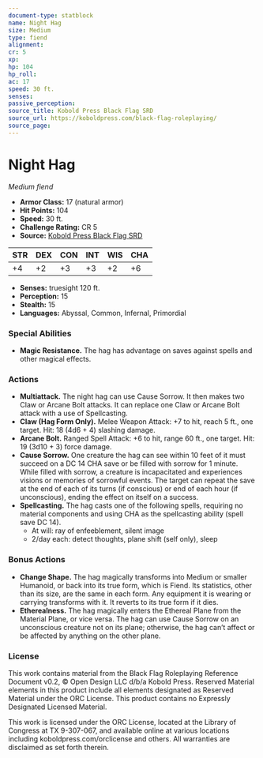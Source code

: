 ```yaml
---
document-type: statblock
name: Night Hag
size: Medium
type: fiend
alignment: 
cr: 5
xp: 
hp: 104
hp_roll: 
ac: 17
speed: 30 ft.
senses: 
passive_perception: 
source_title: Kobold Press Black Flag SRD
source_url: https://koboldpress.com/black-flag-roleplaying/
source_page: 
---
```


# Night Hag

*Medium fiend*

- **Armor Class:** 17 (natural armor)
- **Hit Points:** 104
- **Speed:** 30 ft.
- **Challenge Rating:** CR 5
- **Source:** [Kobold Press Black Flag SRD](https://koboldpress.com/black-flag-roleplaying/)

| STR | DEX | CON | INT | WIS | CHA |
| --- | --- | --- | --- | --- | --- |
| +4 | +2 | +3 | +3 | +2 | +6 |

- **Senses:** truesight 120 ft.
- **Perception:** 15
- **Stealth:** 15
- **Languages:** Abyssal, Common, Infernal, Primordial

### Special Abilities

- **Magic Resistance.** The hag has advantage on saves against spells and other magical effects.

### Actions

- **Multiattack.** The night hag can use Cause Sorrow. It then makes two Claw or Arcane Bolt attacks. It can replace one Claw or Arcane Bolt attack with a use of Spellcasting.
- **Claw (Hag Form Only).** Melee Weapon Attack: +7 to hit, reach 5 ft., one target. Hit: 18 (4d6 + 4) slashing damage.
- **Arcane Bolt.** Ranged Spell Attack: +6 to hit, range 60 ft., one target. Hit: 19 (3d10 + 3) force damage.
- **Cause Sorrow.** One creature the hag can see within 10 feet of it must succeed on a DC 14 CHA save or be filled with sorrow for 1 minute. While filled with sorrow, a creature is incapacitated and experiences visions or memories of sorrowful events. The target can repeat the save at the end of each of its turns (if conscious) or end of each hour (if unconscious), ending the effect on itself on a success.
- **Spellcasting.** The hag casts one of the following spells, requiring no material components and using CHA as the spellcasting ability (spell save DC 14).
	- At will: ray of enfeeblement, silent image
	- 2/day each: detect thoughts, plane shift (self only), sleep

### Bonus Actions

- **Change Shape.** The hag magically transforms into Medium or smaller Humanoid, or back into its true form, which is Fiend. Its statistics, other than its size, are the same in each form. Any equipment it is wearing or carrying transforms with it. It reverts to its true form if it dies.
- **Etherealness.** The hag magically enters the Ethereal Plane from the Material Plane, or vice versa. The hag can use Cause Sorrow on an unconscious creature not on its plane; otherwise, the hag can’t affect or be affected by anything on the other plane.

### License

This work contains material from the Black Flag Roleplaying Reference Document v0.2, © Open Design LLC d/b/a Kobold Press. Reserved Material elements in this product include all elements designated as Reserved Material under the ORC License. This product contains no Expressly Designated Licensed Material.

This work is licensed under the ORC License, located at the Library of Congress at TX 9-307-067, and available online at various locations including koboldpress.com/orclicense and others. All warranties are disclaimed as set forth therein.
